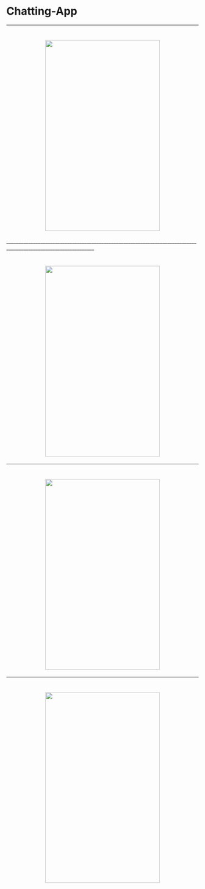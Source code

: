 # Chatting-App
_________________________________________________________________________________________________________________
<h1 align="center">
<img  src="https://user-images.githubusercontent.com/75658978/110121711-bce3e700-7de4-11eb-9e69-e967a46f980d.png" data-canonical-src="https://gyazo.com/eb5c5741b6a9a16c692170a41a49c858.png" width="300" height="500" />
</h1>
__________________________________________________________________________________________________________________
<h1 align="center">
<img align="center" src="https://user-images.githubusercontent.com/75658978/110121740-c705e580-7de4-11eb-87a3-7a4ffa6678e6.png" data-canonical-src="https://gyazo.com/eb5c5741b6a9a16c692170a41a49c858.png" width="300" height="500" />
</h1>

__________________________________________________________________________________________________________________

<h1 align="center">
<img align="center" src="https://user-images.githubusercontent.com/75658978/110121792-d71dc500-7de4-11eb-9a3a-27cf6be797a3.png" data-canonical-src="https://gyazo.com/eb5c5741b6a9a16c692170a41a49c858.png" width="300" height="500" />
</h1>

___________________________________________________________________________________________________________________
<h1 align="center">
<img align="center" src="https://user-images.githubusercontent.com/75658978/110121811-de44d300-7de4-11eb-9426-4e1ed765c3fc.png" data-canonical-src="https://gyazo.com/eb5c5741b6a9a16c692170a41a49c858.png" width="300" height="500" />

</h1>
